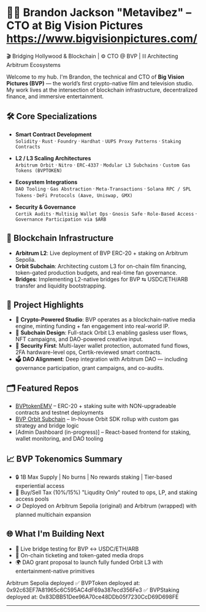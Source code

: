# 👨‍💻 Brandon Jackson "Metavibez" – CTO at Big Vision Pictures https://www.bigvisionpictures.com/

🎬 Bridging Hollywood & Blockchain | ⚙️ CTO @ BVP | ⛓️ Architecting Arbitrum Ecosystems

Welcome to my hub. I'm Brandon, the technical and CTO of **Big Vision Pictures (BVP)** — the world’s first crypto-native film and television studio. My work lives at the intersection of blockchain infrastructure, decentralized finance, and immersive entertainment.

## 🛠️ Core Specializations
- **Smart Contract Development**  
  `Solidity` · `Rust` · `Foundry` · `Hardhat` · `UUPS Proxy Patterns` · `Staking Contracts`

- **L2 / L3 Scaling Architectures**  
  `Arbitrum Orbit` · `Nitro` · `ERC-4337` · `Modular L3 Subchains` · `Custom Gas Tokens (BVPTOKEN)`

- **Ecosystem Integrations**  
  `DAO Tooling` · `Gas Abstraction` · `Meta-Transactions` · `Solana RPC / SPL Tokens` · `DeFi Protocols (Aave, Uniswap, GMX)`

- **Security & Governance**  
  `Certik Audits` · `Multisig Wallet Ops` · `Gnosis Safe` · `Role-Based Access` · `Governance Participation via $ARB`

## 🔗 Blockchain Infrastructure
- **Arbitrum L2**: Live deployment of BVP ERC-20 + staking on Arbitrum Sepolia. 
- **Orbit Subchain**: Architecting custom L3 for on-chain film financing, token-gated production budgets, and real-time fan governance.
- **Bridges**: Implementing L2-native bridges for BVP ⇆ USDC/ETH/ARB transfer and liquidity bootstrapping.

## 🧱 Project Highlights
- 🎥 **Crypto-Powered Studio**: BVP operates as a blockchain-native media engine, minting funding + fan engagement into real-world IP.
- 🚀 **Subchain Design**: Full-stack Orbit L3 enabling gasless user flows, NFT campaigns, and DAO-powered creative input.
- 🔐 **Security First**: Multi-layer wallet protection, automated fund flows, 2FA hardware-level ops, Certik-reviewed smart contracts.
- 🗳️ **DAO Alignment**: Deep integration with Arbitrum DAO — including governance participation, grant campaigns, and co-audits.

## 🗂️ Featured Repos
- [BVPtokenEMV](https://github.com/Metavibez4L/BVPtokenEMV) – ERC-20 + staking suite with NON-upgradeable contracts and testnet deployments  
- [BVP Orbit Subchain](private) – In-house Orbit SDK rollup with custom gas strategy and bridge logic  
- [Admin Dashboard (in-progress)] – React-based frontend for staking, wallet monitoring, and DAO tooling

## 📈 BVP Tokenomics Summary
- 🔒 1B Max Supply | No burns | No rewards staking | Tier-based experiential access  
- 🔁 Buy/Sell Tax (10%/15%) "Liqudity Only" routed to ops, LP, and staking access pools  
- 🪙 Deployed on Arbitrum Sepolia (original) and Arbitrum (wrapped) with planned multichain expansion  

## 🌐 What I'm Building Next
- 🔧 Live bridge testing for BVP ↔ USDC/ETH/ARB  
- 🎫 On-chain ticketing and token-gated media drops  
- 🌍 DAO grant proposal to launch fully funded Orbit L3 with entertainment-native primitives  

Arbitrum Sepolia deployed
✅ BVPToken deployed at: 0x92c63EF7A81965c6C595AC4dF69a387ecd356Fe3
✅ BVPStaking deployed at: 0x83DBB51Dee96A70ce48DDb05f7230CcD69D698FE

---

